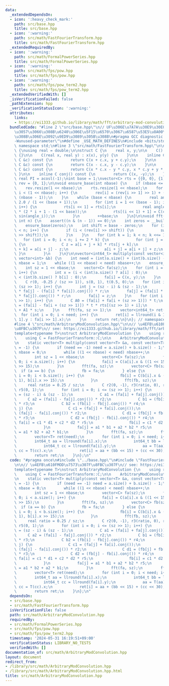 ```yaml
---
data:
  _extendedDependsOn:
  - icon: ':heavy_check_mark:'
    path: src/base.hpp
    title: src/base.hpp
  - icon: ':warning:'
    path: src/math/FastFourierTransform.hpp
    title: src/math/FastFourierTransform.hpp
  _extendedRequiredBy:
  - icon: ':warning:'
    path: src/math/FormalPowerSeries.hpp
    title: src/math/FormalPowerSeries.hpp
  - icon: ':warning:'
    path: src/math/fps/pow.hpp
    title: src/math/fps/pow.hpp
  - icon: ':warning:'
    path: src/math/fps/pow_term2.hpp
    title: src/math/fps/pow_term2.hpp
  _extendedVerifiedWith: []
  _isVerificationFailed: false
  _pathExtension: hpp
  _verificationStatusIcon: ':warning:'
  attributes:
    links:
    - https://ei1333.github.io/library/math/fft/arbitrary-mod-convolution.hpp
  bundledCode: "#line 2 \"src/base.hpp\"\n// UF\u306E\u7A7A\u30E9\u30E0\u30C0\u6E21\
    \u3057\u3066\u308B\u6240\u306E\u5F15\u6570\u3067\u6587\u53E5\u8A00\u308F\u308C\
    \u308B\u306E\u3092\u9ED9\u3089\u305B\u308B\n#pragma GCC diagnostic ignored \"\
    -Wunused-parameter\"\n#define _USE_MATH_DEFINES\n#include <bits/stdc++.h>\nusing\
    \ namespace std;\n#line 3 \"src/math/FastFourierTransform.hpp\"\n\nnamespace FastFourierTransform\
    \ {\nusing real = double;\n\nstruct C {\n    real x, y;\n\n    C() : x(0), y(0)\
    \ {}\n\n    C(real x, real y) : x(x), y(y) {\n    }\n\n    inline C operator+(const\
    \ C &c) const {\n        return C(x + c.x, y + c.y);\n    }\n\n    inline C operator-(const\
    \ C &c) const {\n        return C(x - c.x, y - c.y);\n    }\n\n    inline C operator*(const\
    \ C &c) const {\n        return C(x * c.x - y * c.y, x * c.y + y * c.x);\n   \
    \ }\n\n    inline C conj() const {\n        return C(x, -y);\n    }\n};\n\nconst\
    \ real PI = acosl(-1);\nint base = 1;\nvector<C> rts = {{0, 0}, {1, 0}};\nvector<int>\
    \ rev = {0, 1};\n\nvoid ensure_base(int nbase) {\n    if (nbase <= base) return;\n\
    \    rev.resize(1 << nbase);\n    rts.resize(1 << nbase);\n    for (int i = 0;\
    \ i < (1 << nbase); i++) {\n        rev[i] = (rev[i >> 1] >> 1) + ((i & 1) <<\
    \ (nbase - 1));\n    }\n    while (base < nbase) {\n        real angle = PI *\
    \ 2.0 / (1 << (base + 1));\n        for (int i = 1 << (base - 1); i < (1 << base);\
    \ i++) {\n            rts[i << 1] = rts[i];\n            real angle_i = angle\
    \ * (2 * i + 1 - (1 << base));\n            rts[(i << 1) + 1] = C(cos(angle_i),\
    \ sin(angle_i));\n        }\n        ++base;\n    }\n}\n\nvoid fft(vector<C> &a,\
    \ int n) {\n    assert((n & (n - 1)) == 0);\n    int zeros = __builtin_ctz(n);\n\
    \    ensure_base(zeros);\n    int shift = base - zeros;\n    for (int i = 0; i\
    \ < n; i++) {\n        if (i < (rev[i] >> shift)) {\n            swap(a[i], a[rev[i]\
    \ >> shift]);\n        }\n    }\n    for (int k = 1; k < n; k <<= 1) {\n     \
    \   for (int i = 0; i < n; i += 2 * k) {\n            for (int j = 0; j < k; j++)\
    \ {\n                C z = a[i + j + k] * rts[j + k];\n                a[i + j\
    \ + k] = a[i + j] - z;\n                a[i + j] = a[i + j] + z;\n           \
    \ }\n        }\n    }\n}\n\nvector<int64_t> multiply(const vector<int> &a, const\
    \ vector<int> &b) {\n    int need = (int)a.size() + (int)b.size() - 1;\n    int\
    \ nbase = 1;\n    while ((1 << nbase) < need) nbase++;\n    ensure_base(nbase);\n\
    \    int sz = 1 << nbase;\n    vector<C> fa(sz);\n    for (int i = 0; i < sz;\
    \ i++) {\n        int x = (i < (int)a.size() ? a[i] : 0);\n        int y = (i\
    \ < (int)b.size() ? b[i] : 0);\n        fa[i] = C(x, y);\n    }\n    fft(fa, sz);\n\
    \    C r(0, -0.25 / (sz >> 1)), s(0, 1), t(0.5, 0);\n    for (int i = 0; i <=\
    \ (sz >> 1); i++) {\n        int j = (sz - i) & (sz - 1);\n        C z = (fa[j]\
    \ * fa[j] - (fa[i] * fa[i]).conj()) * r;\n        fa[j] = (fa[i] * fa[i] - (fa[j]\
    \ * fa[j]).conj()) * r;\n        fa[i] = z;\n    }\n    for (int i = 0; i < (sz\
    \ >> 1); i++) {\n        C A0 = (fa[i] + fa[i + (sz >> 1)]) * t;\n        C A1\
    \ = (fa[i] - fa[i + (sz >> 1)]) * t * rts[(sz >> 1) + i];\n        fa[i] = A0\
    \ + A1 * s;\n    }\n    fft(fa, sz >> 1);\n    vector<int64_t> ret(need);\n  \
    \  for (int i = 0; i < need; i++) {\n        ret[i] = llround(i & 1 ? fa[i >>\
    \ 1].y : fa[i >> 1].x);\n    }\n    return ret;\n}\n}; // namespace FastFourierTransform\n\
    #line 4 \"src/math/ArbitraryModConvolution.hpp\"\n\n// \u4EFB\u610FMOD\u7573\u307F\
    \u8FBC\u307F\n// see: https://ei1333.github.io/library/math/fft/arbitrary-mod-convolution.hpp\n\
    template<typename T>\nstruct ArbitraryModConvolution {\n    using real = FastFourierTransform::real;\n\
    \    using C = FastFourierTransform::C;\n\n    ArbitraryModConvolution() = default;\n\
    \n    static vector<T> multiply(const vector<T> &a, const vector<T> &b, int need\
    \ = -1) {\n        if (need == -1) need = a.size() + b.size() - 1;\n        int\
    \ nbase = 0;\n        while ((1 << nbase) < need) nbase++;\n        FastFourierTransform::ensure_base(nbase);\n\
    \        int sz = 1 << nbase;\n        vector<C> fa(sz);\n        for (int i =\
    \ 0; i < a.size(); i++) {\n            fa[i] = C(a[i].x & ((1 << 15) - 1), a[i].x\
    \ >> 15);\n        }\n        fft(fa, sz);\n        vector<C> fb(sz);\n      \
    \  if (a == b) {\n            fb = fa;\n        } else {\n            for (int\
    \ i = 0; i < b.size(); i++) {\n                fb[i] = C(b[i].x & ((1 << 15) -\
    \ 1), b[i].x >> 15);\n            }\n            fft(fb, sz);\n        }\n   \
    \     real ratio = 0.25 / sz;\n        C r2(0, -1), r3(ratio, 0), r4(0, -ratio),\
    \ r5(0, 1);\n        for (int i = 0; i <= (sz >> 1); i++) {\n            int j\
    \ = (sz - i) & (sz - 1);\n            C a1 = (fa[i] + fa[j].conj());\n       \
    \     C a2 = (fa[i] - fa[j].conj()) * r2;\n            C b1 = (fb[i] + fb[j].conj())\
    \ * r3;\n            C b2 = (fb[i] - fb[j].conj()) * r4;\n            if (i !=\
    \ j) {\n                C c1 = (fa[j] + fa[i].conj());\n                C c2 =\
    \ (fa[j] - fa[i].conj()) * r2;\n                C d1 = (fb[j] + fb[i].conj())\
    \ * r3;\n                C d2 = (fb[j] - fb[i].conj()) * r4;\n               \
    \ fa[i] = c1 * d1 + c2 * d2 * r5;\n                fb[i] = c1 * d2 + c2 * d1;\n\
    \            }\n            fa[j] = a1 * b1 + a2 * b2 * r5;\n            fb[j]\
    \ = a1 * b2 + a2 * b1;\n        }\n        fft(fa, sz);\n        fft(fb, sz);\n\
    \        vector<T> ret(need);\n        for (int i = 0; i < need; i++) {\n    \
    \        int64_t aa = llround(fa[i].x);\n            int64_t bb = llround(fb[i].x);\n\
    \            int64_t cc = llround(fa[i].y);\n            aa = T(aa).x, bb = T(bb).x,\
    \ cc = T(cc).x;\n            ret[i] = aa + (bb << 15) + (cc << 30);\n        }\n\
    \        return ret;\n    }\n};\n"
  code: "#pragma once\n#include \"../base.hpp\"\n#include \"FastFourierTransform.hpp\"\
    \n\n// \u4EFB\u610FMOD\u7573\u307F\u8FBC\u307F\n// see: https://ei1333.github.io/library/math/fft/arbitrary-mod-convolution.hpp\n\
    template<typename T>\nstruct ArbitraryModConvolution {\n    using real = FastFourierTransform::real;\n\
    \    using C = FastFourierTransform::C;\n\n    ArbitraryModConvolution() = default;\n\
    \n    static vector<T> multiply(const vector<T> &a, const vector<T> &b, int need\
    \ = -1) {\n        if (need == -1) need = a.size() + b.size() - 1;\n        int\
    \ nbase = 0;\n        while ((1 << nbase) < need) nbase++;\n        FastFourierTransform::ensure_base(nbase);\n\
    \        int sz = 1 << nbase;\n        vector<C> fa(sz);\n        for (int i =\
    \ 0; i < a.size(); i++) {\n            fa[i] = C(a[i].x & ((1 << 15) - 1), a[i].x\
    \ >> 15);\n        }\n        fft(fa, sz);\n        vector<C> fb(sz);\n      \
    \  if (a == b) {\n            fb = fa;\n        } else {\n            for (int\
    \ i = 0; i < b.size(); i++) {\n                fb[i] = C(b[i].x & ((1 << 15) -\
    \ 1), b[i].x >> 15);\n            }\n            fft(fb, sz);\n        }\n   \
    \     real ratio = 0.25 / sz;\n        C r2(0, -1), r3(ratio, 0), r4(0, -ratio),\
    \ r5(0, 1);\n        for (int i = 0; i <= (sz >> 1); i++) {\n            int j\
    \ = (sz - i) & (sz - 1);\n            C a1 = (fa[i] + fa[j].conj());\n       \
    \     C a2 = (fa[i] - fa[j].conj()) * r2;\n            C b1 = (fb[i] + fb[j].conj())\
    \ * r3;\n            C b2 = (fb[i] - fb[j].conj()) * r4;\n            if (i !=\
    \ j) {\n                C c1 = (fa[j] + fa[i].conj());\n                C c2 =\
    \ (fa[j] - fa[i].conj()) * r2;\n                C d1 = (fb[j] + fb[i].conj())\
    \ * r3;\n                C d2 = (fb[j] - fb[i].conj()) * r4;\n               \
    \ fa[i] = c1 * d1 + c2 * d2 * r5;\n                fb[i] = c1 * d2 + c2 * d1;\n\
    \            }\n            fa[j] = a1 * b1 + a2 * b2 * r5;\n            fb[j]\
    \ = a1 * b2 + a2 * b1;\n        }\n        fft(fa, sz);\n        fft(fb, sz);\n\
    \        vector<T> ret(need);\n        for (int i = 0; i < need; i++) {\n    \
    \        int64_t aa = llround(fa[i].x);\n            int64_t bb = llround(fb[i].x);\n\
    \            int64_t cc = llround(fa[i].y);\n            aa = T(aa).x, bb = T(bb).x,\
    \ cc = T(cc).x;\n            ret[i] = aa + (bb << 15) + (cc << 30);\n        }\n\
    \        return ret;\n    }\n};\n"
  dependsOn:
  - src/base.hpp
  - src/math/FastFourierTransform.hpp
  isVerificationFile: false
  path: src/math/ArbitraryModConvolution.hpp
  requiredBy:
  - src/math/FormalPowerSeries.hpp
  - src/math/fps/pow.hpp
  - src/math/fps/pow_term2.hpp
  timestamp: '2024-05-31 16:19:51+09:00'
  verificationStatus: LIBRARY_NO_TESTS
  verifiedWith: []
documentation_of: src/math/ArbitraryModConvolution.hpp
layout: document
redirect_from:
- /library/src/math/ArbitraryModConvolution.hpp
- /library/src/math/ArbitraryModConvolution.hpp.html
title: src/math/ArbitraryModConvolution.hpp
---
```


